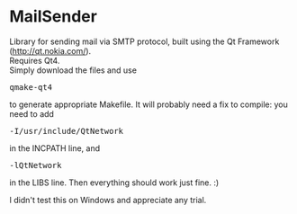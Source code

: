 MailSender
==========

Library for sending mail via SMTP protocol, built using the Qt Framework (http://qt.nokia.com/).<br>
Requires Qt4.<br>
Simply download the files and use <pre>qmake-qt4</pre> to generate appropriate Makefile. It will probably need a fix to compile: you need to add <pre>-I/usr/include/QtNetwork</pre> in the INCPATH line, and <pre>-lQtNetwork</pre> in the LIBS line. Then everything should work just fine. :)<p>
I didn't test this on Windows and appreciate any trial.
